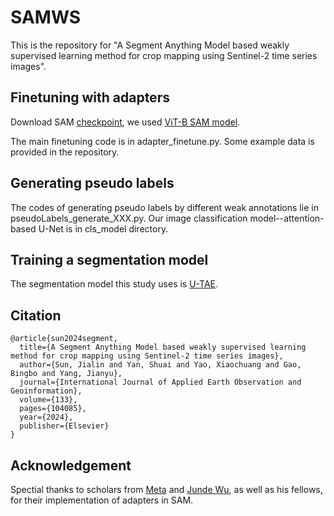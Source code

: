 # SAMWS
This is the repository for "A Segment Anything Model based weakly supervised learning method for crop mapping using Sentinel-2 time series images".

## Finetuning with adapters
Download SAM [checkpoint](https://github.com/facebookresearch/segment-anything#model-checkpoints), we used [ViT-B SAM model](https://dl.fbaipublicfiles.com/segment_anything/sam_vit_b_01ec64.pth).

The main finetuning code is in adapter_finetune.py. Some example data is provided in the repository.

## Generating pseudo labels
The codes of generating pseudo labels by different weak annotations lie in pseudoLabels_generate_XXX.py.
Our image classification model--attention-based U-Net is in cls_model directory.

## Training a segmentation model
The segmentation model this study uses is [U-TAE](https://github.com/VSainteuf/utae-paps).

## Citation
```
@article{sun2024segment,
  title={A Segment Anything Model based weakly supervised learning method for crop mapping using Sentinel-2 time series images},
  author={Sun, Jialin and Yan, Shuai and Yao, Xiaochuang and Gao, Bingbo and Yang, Jianyu},
  journal={International Journal of Applied Earth Observation and Geoinformation},
  volume={133},
  pages={104085},
  year={2024},
  publisher={Elsevier}
}
```

## Acknowledgement
Spectial thanks to scholars from [Meta](https://github.com/facebookresearch/segment-anything) and [Junde Wu](https://github.com/KidsWithTokens/Medical-SAM-Adapter), as well as his fellows, for their implementation of adapters in SAM.
